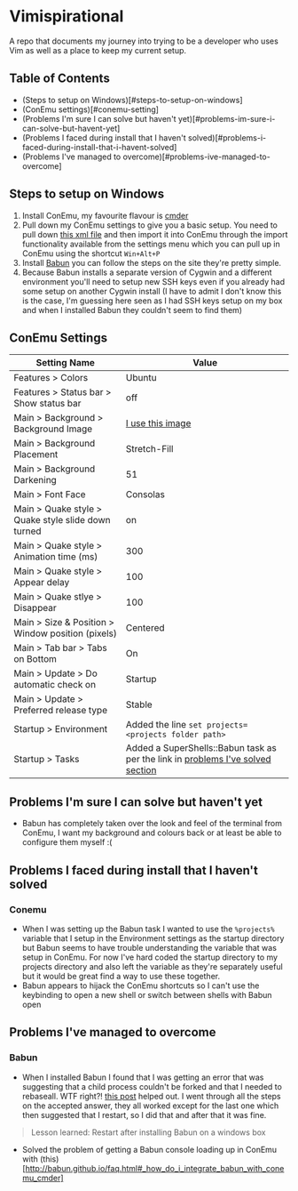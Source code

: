 # Vimispirational
A repo that documents my journey into trying to be a developer who uses Vim as well as a place to keep my current setup.

## Table of Contents
- (Steps to setup on Windows)[#steps-to-setup-on-windows]
- (ConEmu settings)[#conemu-setting]
- (Problems I'm sure I can solve but haven't yet)[#problems-im-sure-i-can-solve-but-havent-yet]
- (Problems I faced during install that I haven't solved)[#problems-i-faced-during-install-that-i-havent-solved]
- (Problems I've managed to overcome)[#problems-ive-managed-to-overcome]

## Steps to setup on Windows
1. Install ConEmu, my favourite flavour is [cmder](http://cmder.net/)
1. Pull down my ConEmu settings to give you a basic setup. You need to pull down [this xml file](https://github.com/zacbraddy/Vimispirational/blob/master/con_emu_settings.xml) and then import it into ConEmu through the import functionality available from the settings menu which you can pull up in ConEmu using the shortcut `Win+Alt+P`
1. Install [Babun](http://babun.github.io) you can follow the steps on the site they're pretty simple.
1. Because Babun installs a separate version of Cygwin and a different environment you'll need to setup new SSH keys even if you already had some setup on another Cygwin install (I have to admit I don't know this is the case, I'm guessing here seen as I had SSH keys setup on my box and when I installed Babun they couldn't seem to find them)

## ConEmu Settings

|Setting Name|Value|
---|---
Features > Colors | Ubuntu
Features > Status bar > Show status bar | off
Main > Background > Background Image | [I use this image](https://wallpaperscraft.com/image/panda_art_apofiss_night_94616_1920x1080.jpg)
Main > Background Placement | Stretch-Fill
Main > Background Darkening | 51
Main > Font Face | Consolas
Main > Quake style > Quake style slide down turned | on
Main > Quake style > Animation time (ms) | 300
Main > Quake style > Appear delay | 100
Main > Quake stlye > Disappear | 100
Main > Size & Position > Window position (pixels) | Centered
Main > Tab bar > Tabs on Bottom | On
Main > Update > Do automatic check on | Startup
Main > Update > Preferred release type | Stable
Startup > Environment | Added the line `set projects=<projects folder path>`
Startup > Tasks | Added a SuperShells::Babun task as per the link in [problems I've solved section](#problems-ive-managed-to-overcome)

## Problems I'm sure I can solve but haven't yet
- Babun has completely taken over the look and feel of the terminal from ConEmu, I want my background and colours back or at least be able to configure them myself :(

## Problems I faced during install that I haven't solved
### Conemu
- When I was setting up the Babun task I wanted to use the `%projects% ` variable that I setup in the Environment settings as the startup directory but Babun seems to have trouble understanding the variable that was setup in ConEmu. For now I've hard coded the startup directory to my projects directory and also left the variable as they're separately useful but it would be great find a way to use these together.
- Babun appears to hijack the ConEmu shortcuts so I can't use the keybinding to open a new shell or switch between shells with Babun open 

## Problems I've managed to overcome
### Babun
- When I installed Babun I found that I was getting an error that was suggesting that a child process couldn't be forked and that I needed to rebaseall. WTF right?! [this post](https://stackoverflow.com/questions/9300722/cygwin-error-bash-fork-retry-resource-temporarily-unavailable) helped out. I went through all the steps on the accepted answer, they all worked except for the last one which then suggested that I restart, so I did that and after that it was fine. 
>Lesson learned: Restart after installing Babun on a windows box

- Solved the problem of getting a Babun console loading up in ConEmu with (this)[http://babun.github.io/faq.html#_how_do_i_integrate_babun_with_conemu_cmder]
